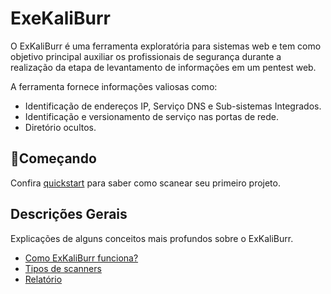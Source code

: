 # ExeKaliBurr

O ExKaliBurr é uma ferramenta exploratória para sistemas web e tem como objetivo principal auxiliar os profissionais de segurança durante a realização da etapa de levantamento de informações em um pentest web. 

A ferramenta fornece informações valiosas como:
- Identificação de endereços IP, Serviço DNS e Sub-sistemas Integrados.
- Identificação e versionamento de serviço nas portas de rede.
- Diretório ocultos.

## 🚀Começando

Confira [quickstart](/Manual/quickstart.md) para saber como scanear seu primeiro projeto. 

## Descrições Gerais

Explicações de alguns conceitos mais profundos sobre o ExKaliBurr.
- [Como ExKaliBurr funciona?](/Manual/workflow.md)
- [Tipos de scanners](/Manual/scanners.md)
- [Relatório](/Manual/reports.md)
